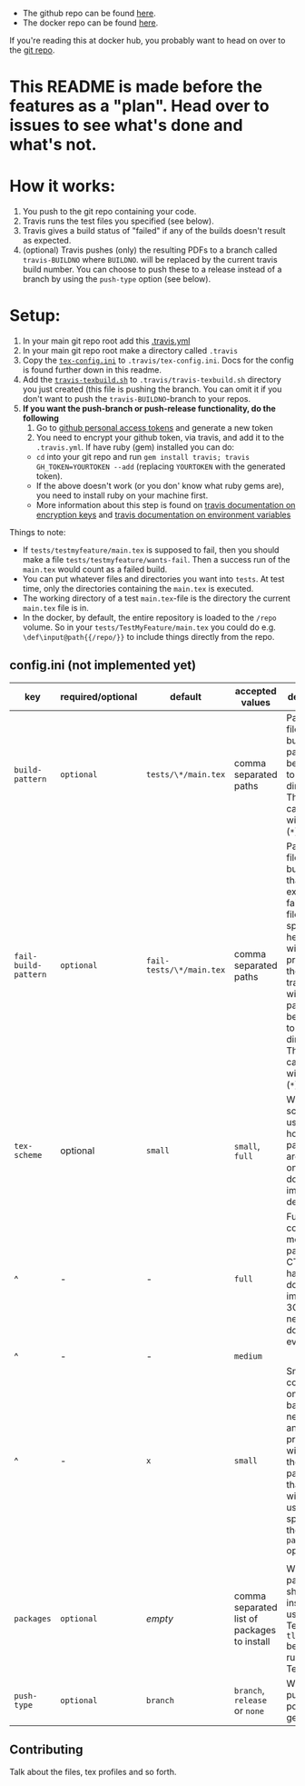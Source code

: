 -   The github repo can be found [here](https://github.com/Strauman/travis-latexbuild/).
-   The docker repo can be found [here](https://hub.docker.com/r/strauman/travis-latexbuild/).

If you're reading this at docker hub, you probably want to head on over to the [git repo](https://github.com/Strauman/travis-latexbuild/).

# This README is made before the features as a "plan". Head over to issues to see what's done and what's not.

# How it works:

1.  You push to the git repo containing your code.
2.  Travis runs the test files you specified (see below).
3.  Travis gives a build status of "failed" if any of the builds doesn't result as expected.
4.  (optional) Travis pushes (only) the resulting PDFs to a branch called `travis-BUILDNO` where `BUILDNO`. will be replaced by the current travis build number.
    You can choose to push these to a release instead of a branch by using the `push-type` option (see below).

# Setup:

1.  In your main git repo root add this [.travis.yml](https://github.com/Strauman/travis-latexbuild/blob/master/.travis.yml)
2.  In your main git repo root make a directory called `.travis`
3.  Copy the [`tex-config.ini`](https://github.com/Strauman/travis-latexbuild/blob/master/tex-config.ini) to `.travis/tex-config.ini`.
    Docs for the config is found further down in this readme.
4.  Add the [`travis-texbuild.sh`](https://github.com/Strauman/travis-latexbuild/blob/master/travis-texbuild.sh) to `.travis/travis-texbuild.sh` directory you just created (this file is pushing the branch. You can omit it if you don't want to push the `travis-BUILDNO`-branch to your repos.
5.  **If you want the push-branch or push-release functionality, do the following**
    1.  Go to  [github personal access tokens](https://github.com/settings/tokens) and generate a new token
    2.  You need to encrypt your github token, via travis, and add it to the `.travis.yml`. If have ruby (gem) installed you can do:
    -   `cd` into your git repo and run `gem install travis; travis GH_TOKEN=YOURTOKEN --add` (replacing `YOURTOKEN` with the generated token).
    -   If the above doesn't work (or you don' know what ruby gems are), you need to install ruby on your machine first.
    -   More information about this step is found on [travis documentation on encryption keys](https://docs.travis-ci.com/user/encryption-keys) and [travis documentation on environment variables](https://docs.travis-ci.com/user/environment-variables/#defining-encrypted-variables-in-travisyml)

Things to note:

<!-- -   The [git repo][gitrepo] contains the setup example: consisting of `.travis.yml`, `.travis/push.sh` and `/tests`. -->

-   If `tests/testmyfeature/main.tex` is supposed to fail, then you should make a file `tests/testmyfeature/wants-fail`. Then a success run of the `main.tex` would count as a failed build.
-   You can put whatever files and directories you want into `tests`. At test time, only the directories containing the `main.tex` is executed.
-   The working directory of a test `main.tex`-file is the directory the current `main.tex` file is in.
-   In the docker, by default, the entire repository is loaded to the `/repo` volume. So in your `tests/TestMyFeature/main.tex` you could do e.g. `\def\input@path{{/repo/}}` to include things directly from the repo.

## config.ini (not implemented yet)

| key                  | required/optional | default                  | accepted values                             | description                                                                                                                                                                                                                           |
| -------------------- | ----------------- | ------------------------ | ------------------------------------------- | ------------------------------------------------------------------------------------------------------------------------------------------------------------------------------------------------------------------------------------- |
| `build-pattern`      | `optional`        | `tests/\*/main.tex`      | comma separated paths                       | Path of the files to build. The path should be relative to the repo directory. The paths can contain wildcard (`*`).                                                                                                                  |
| `fail-build-pattern` | `optional`        | `fail-tests/\*/main.tex` | comma separated paths                       | Path of the files to build, but that you expect to fail. If the files specified here build without problem, then the travis build will fail. The path should be relative to the repo directory. The paths can contain wildcard (`*`). |
| `tex-scheme`         | optional          | `small`                  | `small`, `full`                             | Which TeX-scheme to use; that is how many packages are installed on the docker image by default                                                                                                                                       |
| ^                    | -                 | -                        | `full`                                      | Full contains most of the packages in CTAN and has a docker image of 3GB that needs to be downloaded every time.                                                                                                                      |
| ^                    | -                 | -                        | `medium`                                    |                                                                                                                                                                                                                                       |
| ^                    | -                 | `x`                      | `small`                                     | Small contains only the bare necessities, and probably will most of the packages that you wish to used be specified in the `packages` option                                                                                          |
|                      |                   |                          |                                             |                                                                                                                                                                                                                                       |
| `packages`           | `optional`        | _empty_                  | comma separated list of packages to install | What packages should be installed using TeXLives `tlmgr` before running the TeX-files.                                                                                                                                                |
| `push-type`          | `optional`        | `branch`                 | `branch`, `release` or `none`               | Where to publish the pdfs generated                                                                                                                                                                                                   |

[gitrepo]: https://github.com/Strauman/travis-latexbuild

[docker]: https://hub.docker.com/r/strauman/travis-latexbuild/

## Contributing

Talk about the files, tex profiles and so forth.
